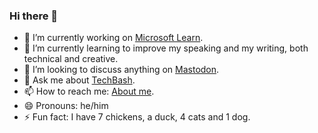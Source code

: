 ### Hi there 👋

<!--
**alvinashcraft/alvinashcraft** is a ✨ _special_ ✨ repository because its `README.md` (this file) appears on your GitHub profile.

Here are some ideas to get you started:
-->

- 🔭 I’m currently working on <a href="https://learn.microsoft.com/windows/apps/">Microsoft Learn</a>.
- 🌱 I’m currently learning to improve my speaking and my writing, both technical and creative.
- 👯 I’m looking to discuss anything on <a rel="me" href="https://hachyderm.io/@alvinashcraft">Mastodon</a>.
- 💬 Ask me about <a href="https://techbash.com/">TechBash</a>.
- 📫 How to reach me: <a href="https://about.me/alvinashcraft">About me</a>.
- 😄 Pronouns: he/him
- ⚡ Fun fact: I have 7 chickens, a duck, 4 cats and 1 dog.
